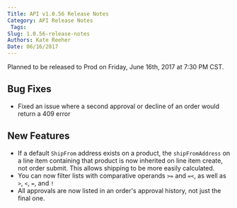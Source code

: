 ```yaml
---
Title: API v1.0.56 Release Notes
Category: API Release Notes
 Tags: 
Slug: 1.0.56-release-notes
Authors: Kate Reeher
Date: 06/16/2017
---
```


Planned to be released to Prod on Friday, June 16th, 2017 at 7:30 PM CST.

## Bug Fixes

- Fixed an issue where a second approval or decline of an order would return a 409 error


## New Features

- If a default `ShipFrom` address exists on a product, the `shipFromAddress` on a line item containing that product is now inherited on line item create, not order submit. This allows shipping to be more easily calculated.
- You can now filter lists with comparative operands `>=` and `=<`, as well as `>`, `<`, `=`, and `!`
- All approvals are now listed in an order's approval history, not just the final one.



